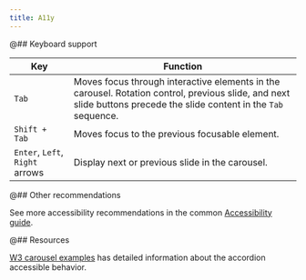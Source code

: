 ```yaml
---
title: A11y
---
```


@## Keyboard support

| Key                             | Function                                                                                                                                                            |
| ------------------------------- | ------------------------------------------------------------------------------------------------------------------------------------------------------------------- |
| `Tab`                           | Moves focus through interactive elements in the carousel. Rotation control, previous slide, and next slide buttons precede the slide content in the `Tab` sequence. |
| `Shift + Tab`                   | Moves focus to the previous focusable element.                                                                                                                      |
| `Enter`, `Left`, `Right` arrows | Display next or previous slide in the carousel.                                                                                                                     |

@## Other recommendations

See more accessibility recommendations in the common [Accessibility guide](/core-principles/a11y/).

@## Resources

[W3 carousel examples](https://www.w3.org/TR/wai-aria-practices/examples/carousel/carousel-1.html) has detailed information about the accordion accessible behavior.
